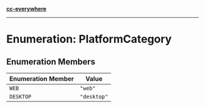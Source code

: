 [**cc-everywhere**](../../../../../index.md)

***

# Enumeration: PlatformCategory

## Enumeration Members

| Enumeration Member | Value |
| ------ | ------ |
| <a id="web"></a> `WEB` | `"web"` |
| <a id="desktop"></a> `DESKTOP` | `"desktop"` |
